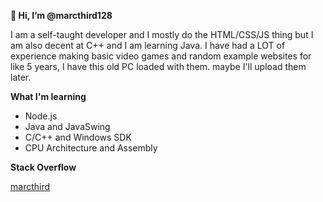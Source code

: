 **👋 Hi, I’m @marcthird128**

I am a self-taught developer and I mostly do the HTML/CSS/JS thing but I am also decent at C++ and I am learning Java.
I have had a LOT of experience making basic video games and random example websites for like 5 years, I have this old PC loaded with them.
maybe I'll upload them later.

**What I'm learning**

   - Node.js
   - Java and JavaSwing
   - C/C++ and Windows SDK
   - CPU Architecture and Assembly

**Stack Overflow**

<a href="https://stackoverflow.com/users/22776060/marcthird">marcthird</a>
